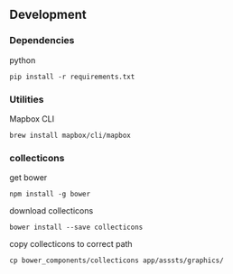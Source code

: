 ## Development

### Dependencies

python

```
pip install -r requirements.txt
```

### Utilities

Mapbox CLI

```
brew install mapbox/cli/mapbox
```

### collecticons

get bower

```
npm install -g bower
```

download collecticons

```
bower install --save collecticons
```

copy collecticons to correct path

```
cp bower_components/collecticons app/asssts/graphics/
```
